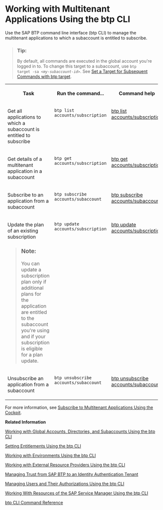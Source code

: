 <!-- loioc1b0fcc400384fedba325795dc10871d -->

# Working with Multitenant Applications Using the btp CLI

Use the SAP BTP command line interface \(btp CLI\) to manage the multitenant applications to which a subaccount is entitled to subscribe.

> ### Tip:  
> By default, all commands are executed in the global account you're logged in to. To change this target to a subaccount, use <code>btp target -sa <i class="varname">&lt;my-subaccount-id&gt;</i></code>. See [Set a Target for Subsequent Commands with btp target](set-a-target-for-subsequent-commands-with-btp-target-720645a.md).


<table>
<tr>
<th valign="top">

Task



</th>
<th valign="top">

Run the command...



</th>
<th valign="top">

Command help



</th>
</tr>
<tr>
<td valign="top">

Get all applications to which a subaccount is entitled to subscribe



</td>
<td valign="top">

`btp list accounts/subscription`



</td>
<td valign="top">

[btp list accounts/subscription](https://help.sap.com/docs/BTP/btp-cli/btp-list-accounts-subscription.html)



</td>
</tr>
<tr>
<td valign="top">

Get details of a multitenant application in a subaccount



</td>
<td valign="top">

`btp get accounts/subscription`



</td>
<td valign="top">

[btp get accounts/subscription](https://help.sap.com/docs/BTP/btp-cli/btp-get-accounts-subscription.html)



</td>
</tr>
<tr>
<td valign="top">

Subscribe to an application from a subaccount



</td>
<td valign="top">

`btp subscribe accounts/subaccount`



</td>
<td valign="top">

[btp subscribe accounts/subaccount](https://help.sap.com/docs/BTP/btp-cli/btp-subscribe-accounts-subaccount.html)



</td>
</tr>
<tr>
<td valign="top">

Update the plan of an existing subscription

> ### Note:  
> You can update a subscription plan only if additional plans for the application are entitled to the subaccount you're using and if your subscription is eligible for a plan update.



</td>
<td valign="top">

`btp update accounts/subscription`



</td>
<td valign="top">

[btp update accounts/subscription](https://help.sap.com/docs/BTP/btp-cli/btp-update-accounts-subscription.html)



</td>
</tr>
<tr>
<td valign="top">

Unsubscribe an application from a subaccount



</td>
<td valign="top">

`btp unsubscribe accounts/subaccount`



</td>
<td valign="top">

[btp unsubscribe accounts/subaccount](https://help.sap.com/docs/BTP/btp-cli/btp-unsubscribe-accounts-subaccount.html)



</td>
</tr>
</table>

For more information, see [Subscribe to Multitenant Applications Using the Cockpit](subscribe-to-multitenant-applications-using-the-cockpit-7a3e396.md).

**Related Information**  


[Working with Global Accounts, Directories, and Subaccounts Using the btp CLI](working-with-global-accounts-directories-and-subaccounts-using-the-btp-cli-85a683e.md "Use the SAP BTP command line interface (btp CLI) to manage operations with global accounts, directories, and subaccounts.")

[Setting Entitlements Using the btp CLI](setting-entitlements-using-the-btp-cli-5af849c.md "Use the SAP BTP command line interface (btp CLI) to set entitlements to define the functionality or permissions available for users of global accounts, directories, and subaccounts.")

[Working with Environments Using the btp CLI](working-with-environments-using-the-btp-cli-48db155.md "Use the SAP BTP command line interface (btp CLI) to manage runtime environment instances in a subaccount. For example, enable the Cloud Foundry environment by creating a Cloud Foundry org (environment instance).")

[Working with External Resource Providers Using the btp CLI](working-with-external-resource-providers-using-the-btp-cli-48d7688.md "Use the SAP BTP command line interface (btp CLI) to get details, or to create or delete resource provider instances in a global account.")

[Managing Trust from SAP BTP to an Identity Authentication Tenant](managing-trust-from-sap-btp-to-an-identity-authentication-tenant-6140107.md "SAP BTP supports identity federation. Its concept is to reuse the user bases of identity providers. To use a custom identity provider, your global account or subaccount in SAP BTP must have a trust relationship to the identity provider you want to use.")

[Managing Users and Their Authorizations Using the btp CLI](managing-users-and-their-authorizations-using-the-btp-cli-94bb593.md "User authorizations are managed by assigning role collections to users (for example, Subaccount Administrator). Use the SAP BTP command-line interface (btp CLI) to manage roles and role collections, and to assign role collections to users.")

[Working With Resources of the SAP Service Manager Using the btp CLI](working-with-resources-of-the-sap-service-manager-using-the-btp-cli-fe6a53b.md "Use the SAP BTP command line interface to perform various operations related to your platforms, attached service brokers, service instances, and service bindings.")

[btp CLI Command Reference](https://help.sap.com/docs/BTP/btp-cli/intro.html)

